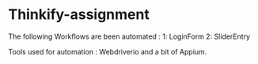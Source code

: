 # Thinkify-assignment
The following Workflows are been automated :
1: LoginForm
2: SliderEntry

Tools used for automation : Webdriverio and a bit of Appium.
